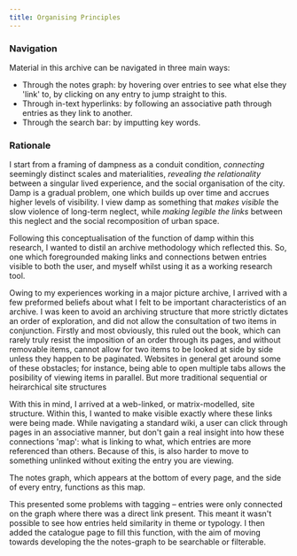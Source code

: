 ```yaml
---
title: Organising Principles
---
```


### Navigation

Material in this archive can be navigated in three main ways:

- Through the notes graph: by hovering over entries to see what else they 'link' to, by clicking on any entry to jump straight to this.   
- Through in-text hyperlinks: by following an associative path through entries as they link to another.  
- Through the search bar: by imputting key words. 

### Rationale

I start from a framing of dampness as a conduit condition, *connecting* seemingly distinct scales and materialities, *revealing the relationality* between a singular lived experience, and the social organisation of the city. Damp is a gradual problem, one which builds up over time and accrues higher levels of visibility. I view damp as something that *makes visible* the slow violence  of long-term neglect, while *making legible the links* between this neglect and the social recomposition of urban space. 

Following this conceptualisation of the function of damp within this research, I wanted to distil an archive methodology which reflected this. So, one which foregrounded making links and connections betwen entries visible to both the user, and myself whilst using it as a working research tool.       

Owing to my experiences working in a major picture archive, I arrived with a few preformed beliefs about what I felt to be important characteristics of an archive. I was keen to avoid an archiving structure that more strictly dictates an order of exploration, and did not allow the consultation of two items in conjunction. Firstly and most obviously, this ruled out the book, which can rarely truly resist the imposition of an order through its pages, and without removable items, cannot allow for two items to be looked at side by side unless they happen to be paginated. Websites in general get around some of these obstacles; for instance, being able to open multiple tabs allows the posibility of viewing items in parallel. But more traditional sequential or heirarchical site structures 

With this in mind, I arrived at a web-linked, or matrix-modelled, site structure. Within this, I wanted to make visible exactly where these links were being made. While navigating a standard wiki, a user can click through pages in an associative manner, but don't gain a real insight into how these connections 'map': what is linking to what, which entries are more referenced than others. Because of this, is also harder to move to something unlinked without exiting the entry you are viewing. 

The notes graph, which appears at the bottom of every page, and the side of every entry, functions as this map. 

This presented some problems with tagging – entries were only connected on the graph where there was a direct link present. This meant it wasn't possible to see how entries held similarity in theme or typology. I then added the catalogue page to fill this function, with the aim of moving towards developing the the notes-graph to be searchable or filterable. 